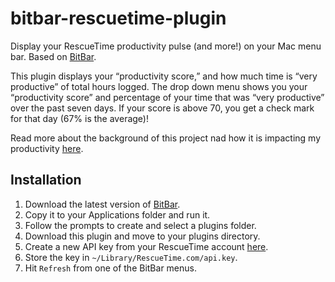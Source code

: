 # bitbar-rescuetime-plugin
Display your RescueTime productivity pulse (and more!) on your Mac menu bar. Based on [BitBar](https://github.com/matryer/bitbar).

This plugin displays your “productivity score,” and how much time is “very productive” of total hours logged. The drop down menu shows you your “productivity score” and percentage of your time that was “very productive” over the past seven days. If your score is above 70, you get a check mark for that day (67% is the average)!

Read more about the background of this project nad how it is impacting my productivity [here](https://jackyeh.me/project/rescuetime-mac-menu-bar-app/).

## Installation
1. Download the latest version of [BitBar](https://github.com/matryer/bitbar/releases). 
2. Copy it to your Applications folder and run it. 
3. Follow the prompts to create and select a plugins folder.
4. Download this plugin and move to your plugins directory.
5. Create a new API key from your RescueTime account [here](https://www.rescuetime.com/anapi/manage).
6. Store the key in `~/Library/RescueTime.com/api.key`.
7. Hit `Refresh` from one of the BitBar menus.